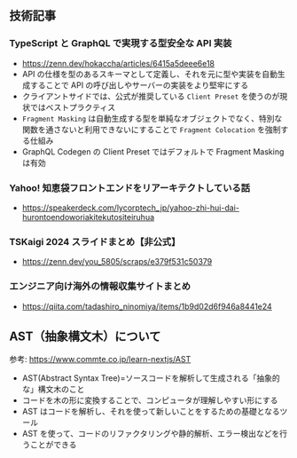 ## 技術記事

### TypeScript と GraphQL で実現する型安全な API 実装

- https://zenn.dev/hokaccha/articles/6415a5deee6e18
- API の仕様を型のあるスキーマとして定義し、それを元に型や実装を自動生成することで API の呼び出しやサーバーの実装をより堅牢にする
- クライアントサイドでは、公式が推奨している `Client Preset` を使うのが現状ではベストプラクティス
- `Fragment Masking` は自動生成する型を単純なオブジェクトでなく、特別な関数を通さないと利用できないにすることで `Fragment Colocation` を強制する仕組み
- GraphQL Codegen の Client Preset ではデフォルトで Fragment Masking は有効

### Yahoo! 知恵袋フロントエンドをリアーキテクトしている話

- https://speakerdeck.com/lycorptech_jp/yahoo-zhi-hui-dai-hurontoendoworiakitekutositeiruhua

### TSKaigi 2024 スライドまとめ【非公式】

- https://zenn.dev/you_5805/scraps/e379f531c50379

### エンジニア向け海外の情報収集サイトまとめ

- https://qiita.com/tadashiro_ninomiya/items/1b9d02d6f946a8441e24

## AST（抽象構文木）について

参考: https://www.commte.co.jp/learn-nextjs/AST

- AST(Abstract Syntax Tree)=ソースコードを解析して生成される「抽象的な」構文木のこと
- コードを木の形に変換することで、コンピュータが理解しやすい形にする
- AST はコードを解析し、それを使って新しいことをするための基礎となるツール
- AST を使って、コードのリファクタリングや静的解析、エラー検出などを行うことができる
